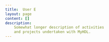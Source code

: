 ```yaml
---
title:  User E
layout: page
content: []
description:
    Somewhat longer description of activities
    and projects undertaken with MyHDL.    
---
```

